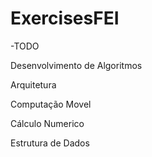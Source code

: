 # ExercisesFEI

-TODO

Desenvolvimento de Algoritmos

Arquitetura

Computação Movel

Cálculo Numerico

Estrutura de Dados
